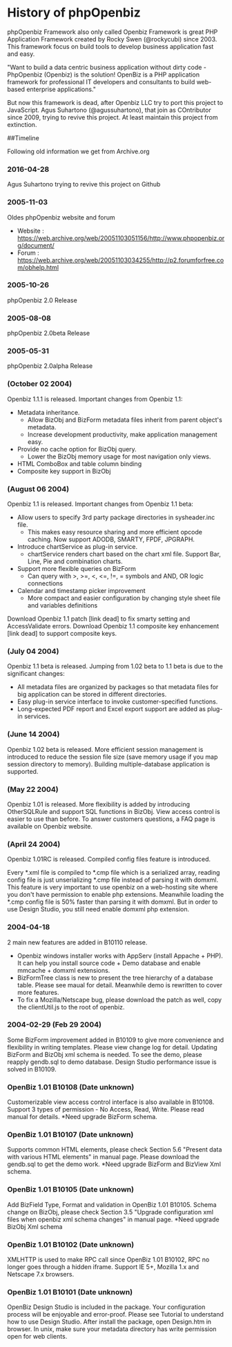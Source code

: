 # History of phpOpenbiz

phpOpenbiz Framework also only called Openbiz Framework is great PHP Application Framework created by Rocky Swen (@rockycubi) since 2003. This framework focus on build tools to develop business application fast and easy.

"Want to build a data centric business application without dirty code - PhpOpenbiz (Openbiz) is the solution! OpenBiz is a PHP application framework for professional IT developers and consultants to build web-based enterprise applications."

But now this framework is dead, after Openbiz LLC try to port this project to JavaScript. Agus Suhartono (@agussuhartono), that join as COntributor since 2009, trying to revive this project. At least maintain this project from extinction.


##Timeline

Following old information we get from Archive.org 

### 2016-04-28 
Agus Suhartono trying to revive this project on Github



### 2005-11-03 
Oldes phpOpenbiz website and forum
- Website : https://web.archive.org/web/20051103051156/http://www.phpopenbiz.org/document/
- Forum : https://web.archive.org/web/20051103034255/http://p2.forumforfree.com/obhelp.html

### 2005-10-26
phpOpenbiz 2.0 Release

### 2005-08-08
phpOpenbiz 2.0beta Release

### 2005-05-31
phpOpenbiz 2.0alpha Release

### (October 02 2004) 
Openbiz 1.1.1 is released. Important changes from Openbiz 1.1:

* Metadata inheritance.
  - Allow BizObj and BizForm metadata files inherit from parent object's metadata.
  - Increase development productivity, make application management easy.
* Provide no cache option for BizObj query.
    - Lower the BizObj memory usage for most navigation only views.
* HTML ComboBox and table column binding
* Composite key support in BizObj

### (August 06 2004) 
Openbiz 1.1 is released. Important changes from Openbiz 1.1 beta:

- Allow users to specify 3rd party package directories in sysheader.inc file.
  - This makes easy resource sharing and more efficient opcode caching. Now support ADODB, SMARTY, FPDF, JPGRAPH.
- Introduce chartService as plug-in service. 
  - chartService renders chart based on the chart xml file. Support Bar, Line, Pie and combination charts.
- Support more flexible queries on BizForm
  - Can query with >, >=, <, <=, !=, = symbols and AND, OR logic connections
- Calendar and timestamp picker improvement
  - More compact and easier configuration by changing style sheet file and variables definitions

Download Openbiz 1.1 patch [link dead] to fix smarty setting and AccessValidate errors. Download Openbiz 1.1 composite key enhancement [link dead] to support composite keys. 

### (July 04 2004) 
Openbiz 1.1 beta is released. Jumping from 1.02 beta to 1.1 beta is due to the significant changes:

- All metadata files are organized by packages so that metadata files for big application can be stored in different directories. 
- Easy plug-in service interface to invoke customer-specified functions.
- Long-expected PDF report and Excel export support are added as plug-in services.

### (June 14 2004) 
Openbiz 1.02 beta is released. More efficient session management is introduced to reduce the session file size (save memory usage if you map session directory to memory). Building multiple-database application is supported.

### (May 22 2004) 
Openbiz 1.01 is released. More flexibility is added by introducing OtherSQLRule and support SQL functions in BizObj. View access control is easier to use than before. To answer customers questions, a FAQ page is available on Openbiz website.

### (April 24 2004) 
Openbiz 1.01RC is released. Compiled config files feature is introduced.

Every *.xml file is compiled to *.cmp file which is a serialized array, reading config file is just unserializing *.cmp file instead of parsing it with domxml. This feature is very important to use openbiz on a web-hosting site where you don't have permission to enable php extensions. Meanwhile loading the *.cmp config file is 50% faster than parsing it with domxml. But in order to use Design Studio, you still need enable domxml php extension.

### 2004-04-18
2 main new features are added in B10110 release.

- Openbiz windows installer works with AppServ (install Appache + PHP). It can help you install source code + Demo database and enable mmcache + domxml extensions.
- BizFormTree class is new to present the tree hierarchy of a database table. Please see maual for detail. Meanwhile demo is rewritten to cover more features.
- To fix a Mozilla/Netscape bug, please download the patch as well, copy the clientUtil.js to the root of openbiz.

### 2004-02-29 (Feb 29 2004) 
Some BizForm improvement added in B10109 to give more convenience and flexibility in writing templates. Please view change log for detail. Updating BizForm and BizObj xml schema is needed. To see the demo, please reapply gendb.sql to demo database. Design Studio performance issue is solved in B10109.

### OpenBiz 1.01 B10108  (Date unknown)
Customerizable view access control interface is also available in B10108. Support 3 types of permission - No Access, Read, Write. Please read manual for details. *Need upgrade BizForm schema.

### OpenBiz 1.01 B10107 (Date unknown)
Supports common HTML elements, please check Section 5.6 "Present data with various HTML elements" in manual page. Please download the gendb.sql to get the demo work. *Need upgrade BizForm and BizView Xml schema. 

### OpenBiz 1.01 B10105 (Date unknown)
Add BizField Type, Format and validation in OpenBiz 1.01 B10105. Schema change on BizObj, please check Section 3.5 "Upgrade configuration xml files when openbiz xml schema changes" in manual page. *Need upgrade BizObj Xml schema

### OpenBiz 1.01 B10102 (Date unknown)
XMLHTTP is used to make RPC call since OpenBiz 1.01 B10102, RPC no longer goes through a hidden iframe. Support IE 5+, Mozilla 1.x and Netscape 7.x browsers.

### OpenBiz 1.01 B10101 (Date unknown)
OpenBiz Design Studio is included in the package. Your configuration process will be enjoyable and error-proof. Please see Tutorial to understand how to use Design Studio. After install the package, open Design.htm in browser. In unix, make sure your metadata directory has write permission open for web clients. 


